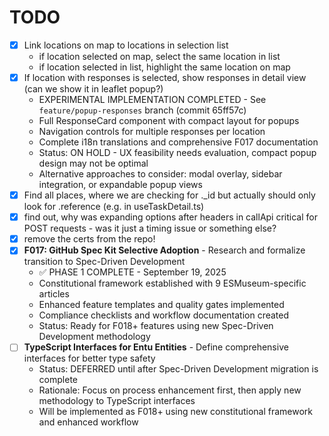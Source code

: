 # TODO

- [x] Link locations on map to locations in selection list
  - if location selected on map, select the same location in list
  - if location selected in list, highlight the same location on map
- [x] If location with responses is selected, show responses in detail view (can we show it in leaflet popup?)
  - EXPERIMENTAL IMPLEMENTATION COMPLETED - See `feature/popup-responses` branch (commit 65ff57c)
  - Full ResponseCard component with compact layout for popups
  - Navigation controls for multiple responses per location
  - Complete i18n translations and comprehensive F017 documentation
  - Status: ON HOLD - UX feasibility needs evaluation, compact popup design may not be optimal
  - Alternative approaches to consider: modal overlay, sidebar integration, or expandable popup views
- [x] Find all places, where we are checking for ._id but actually should only look for .reference (e.g. in useTaskDetail.ts)
- [x] find out, why was expanding options after headers in callApi critical for POST requests - was it just a timing issue or something else?
- [x] remove the certs from the repo!
- [x] **F017: GitHub Spec Kit Selective Adoption** - Research and formalize transition to Spec-Driven Development
  - ✅ PHASE 1 COMPLETE - September 19, 2025
  - Constitutional framework established with 9 ESMuseum-specific articles
  - Enhanced feature templates and quality gates implemented
  - Compliance checklists and workflow documentation created
  - Status: Ready for F018+ features using new Spec-Driven Development methodology
- [ ] **TypeScript Interfaces for Entu Entities** - Define comprehensive interfaces for better type safety
  - Status: DEFERRED until after Spec-Driven Development migration is complete
  - Rationale: Focus on process enhancement first, then apply new methodology to TypeScript interfaces
  - Will be implemented as F018+ using new constitutional framework and enhanced workflow

